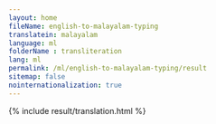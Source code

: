 ```yaml
--- 
layout: home 
fileName: english-to-malayalam-typing
translatein: malayalam
language: ml
folderName : transliteration
lang: ml
permalink: /ml/english-to-malayalam-typing/result
sitemap: false
nointernationalization: true
---
```

{% include result/translation.html %}

<script src="/js/result/translator.js" data-foldername="{{page.folderName}}" data-lang="{{page.lang}}"></script>